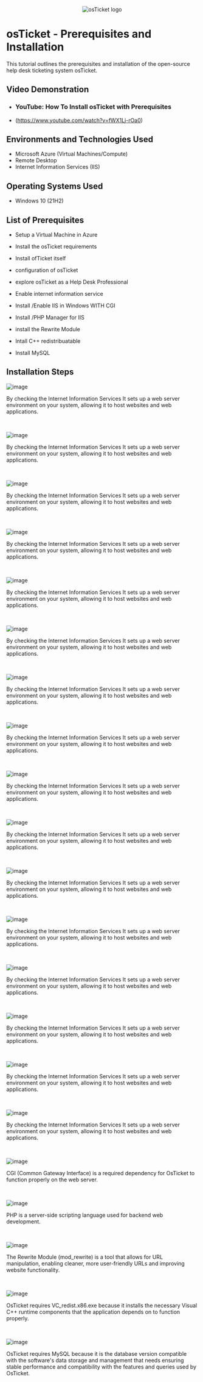 <p align="center">
<img src="https://i.imgur.com/Clzj7Xs.png" alt="osTicket logo"/>
</p>

<h1>osTicket - Prerequisites and Installation</h1>
This tutorial outlines the prerequisites and installation of the open-source help desk ticketing system osTicket.<br />


<h2>Video Demonstration</h2>

- ### YouTube: How To Install osTicket with Prerequisites
- (https://www.youtube.com/watch?v=fWX1Lj-rOa0)

<h2>Environments and Technologies Used</h2>

- Microsoft Azure (Virtual Machines/Compute)
- Remote Desktop
- Internet Information Services (IIS)

<h2>Operating Systems Used </h2>

- Windows 10</b> (21H2)

<h2>List of Prerequisites</h2>

- Setup a Virtual Machine in Azure
- Install the osTicket requirements
- Install ofTicket itself
- configuration of osTicket
- explore osTicket as a Help Desk Professional

   
- Enable internet information service
- Install /Enable IIS in Windows WITH CGI
- Install /PHP Manager for IIS
- install the Rewrite Module 
- Intall C++ redistribuatable
- Install MySQL

<h2>Installation Steps</h2>

<p>

  
![image](https://github.com/user-attachments/assets/07c50195-05b8-4eb7-ab20-8a9fe034ff3f)

</p>
<p>
By checking the Internet Information Services It sets up a web server environment on your system, allowing it to host websites and web applications.</p>
<br />

<p>

<p>

  
![image](https://github.com/user-attachments/assets/07c50195-05b8-4eb7-ab20-8a9fe034ff3f)

</p>
<p>
By checking the Internet Information Services It sets up a web server environment on your system, allowing it to host websites and web applications.</p>
<br />

<p>

<p>

  
![image](https://github.com/user-attachments/assets/07c50195-05b8-4eb7-ab20-8a9fe034ff3f)

</p>
<p>
By checking the Internet Information Services It sets up a web server environment on your system, allowing it to host websites and web applications.</p>
<br />

<p>

<p>

  
![image](https://github.com/user-attachments/assets/07c50195-05b8-4eb7-ab20-8a9fe034ff3f)

</p>
<p>
By checking the Internet Information Services It sets up a web server environment on your system, allowing it to host websites and web applications.</p>
<br />

<p>

<p>

  
![image](https://github.com/user-attachments/assets/07c50195-05b8-4eb7-ab20-8a9fe034ff3f)

</p>
<p>
By checking the Internet Information Services It sets up a web server environment on your system, allowing it to host websites and web applications.</p>
<br />

<p>

<p>

  
![image](https://github.com/user-attachments/assets/07c50195-05b8-4eb7-ab20-8a9fe034ff3f)

</p>
<p>
By checking the Internet Information Services It sets up a web server environment on your system, allowing it to host websites and web applications.</p>
<br />

<p>

<p>

  
![image](https://github.com/user-attachments/assets/07c50195-05b8-4eb7-ab20-8a9fe034ff3f)

</p>
<p>
By checking the Internet Information Services It sets up a web server environment on your system, allowing it to host websites and web applications.</p>
<br />

<p>

<p>

  
![image](https://github.com/user-attachments/assets/07c50195-05b8-4eb7-ab20-8a9fe034ff3f)

</p>
<p>
By checking the Internet Information Services It sets up a web server environment on your system, allowing it to host websites and web applications.</p>
<br />

<p>

<p>

  
![image](https://github.com/user-attachments/assets/07c50195-05b8-4eb7-ab20-8a9fe034ff3f)

</p>
<p>
By checking the Internet Information Services It sets up a web server environment on your system, allowing it to host websites and web applications.</p>
<br />

<p>

<p>

  
![image](https://github.com/user-attachments/assets/07c50195-05b8-4eb7-ab20-8a9fe034ff3f)

</p>
<p>
By checking the Internet Information Services It sets up a web server environment on your system, allowing it to host websites and web applications.</p>
<br />

<p>

<p>

  
![image](https://github.com/user-attachments/assets/07c50195-05b8-4eb7-ab20-8a9fe034ff3f)

</p>
<p>
By checking the Internet Information Services It sets up a web server environment on your system, allowing it to host websites and web applications.</p>
<br />

<p>

<p>

  
![image](https://github.com/user-attachments/assets/07c50195-05b8-4eb7-ab20-8a9fe034ff3f)

</p>
<p>
By checking the Internet Information Services It sets up a web server environment on your system, allowing it to host websites and web applications.</p>
<br />

<p>

<p>

  
![image](https://github.com/user-attachments/assets/07c50195-05b8-4eb7-ab20-8a9fe034ff3f)

</p>
<p>
By checking the Internet Information Services It sets up a web server environment on your system, allowing it to host websites and web applications.</p>
<br />

<p>

<p>

  
![image](https://github.com/user-attachments/assets/07c50195-05b8-4eb7-ab20-8a9fe034ff3f)

</p>
<p>
By checking the Internet Information Services It sets up a web server environment on your system, allowing it to host websites and web applications.</p>
<br />

<p>

<p>

  
![image](https://github.com/user-attachments/assets/07c50195-05b8-4eb7-ab20-8a9fe034ff3f)

</p>
<p>
By checking the Internet Information Services It sets up a web server environment on your system, allowing it to host websites and web applications.</p>
<br />

<p>

<p>

  
![image](https://github.com/user-attachments/assets/07c50195-05b8-4eb7-ab20-8a9fe034ff3f)

</p>
<p>
By checking the Internet Information Services It sets up a web server environment on your system, allowing it to host websites and web applications.</p>
<br />

<p>

![image](https://github.com/user-attachments/assets/ef9a0bfd-b551-4386-8ee3-940bf368ac2e)

</p>
<p>
CGI (Common Gateway Interface) is a required dependency for OsTicket to function properly on the web server.</p>
<br />

<p>

![image](https://github.com/user-attachments/assets/0864ad33-bb0e-4e62-8fd8-e23401d40000)

</p>
<p>
PHP is a server-side scripting language used for backend web development.</p>
<br />

<p>

![image](https://github.com/user-attachments/assets/85cd0e1f-a61b-432e-b00a-41b40ad98cd9)

</p>
<p>
The Rewrite Module (mod_rewrite) is a tool that allows for URL manipulation, enabling cleaner, more user-friendly URLs and improving website functionality.
</p>
<br />

<p>

![image](https://github.com/user-attachments/assets/2125d24f-d58b-4691-963e-b61f1bf0387d)

</p>
<p>
OsTicket requires VC_redist.x86.exe because it installs the necessary Visual C++ runtime components that the application depends on to function properly.
</p>
<br />

<p>

![image](https://github.com/user-attachments/assets/c8e2c575-6591-4f76-8801-9f50bf7d7222)

</p>
<p>
OsTicket requires MySQL because it is the database version compatible with the software's data storage and management that needs ensuring stable performance and compatibility with the features and queries used by OsTicket.
</p>
<br />
